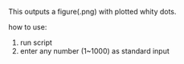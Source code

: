 This outputs a figure(.png) with plotted whity dots.

how to use:
1. run script
2. enter any number (1~1000) as standard input
